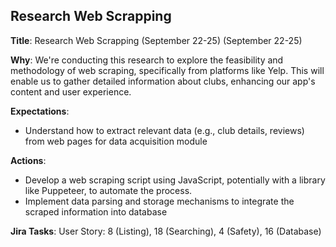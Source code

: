 ## Research Web Scrapping

**Title**: Research Web Scrapping (September 22-25) (September 22-25)

**Why**: We're conducting this research to explore the feasibility and methodology of web scraping, specifically from platforms like Yelp. This will enable us to gather detailed information about clubs, enhancing our app's content and user experience.

**Expectations**:
* Understand how to extract relevant data (e.g., club details, reviews) from web pages for data acquisition module

**Actions**:
* Develop a web scraping script using JavaScript, potentially with a library like Puppeteer, to automate the process.
* Implement data parsing and storage mechanisms to integrate the scraped information into database

**Jira Tasks**: User Story: 8 (Listing), 18 (Searching), 4 (Safety), 16 (Database)

